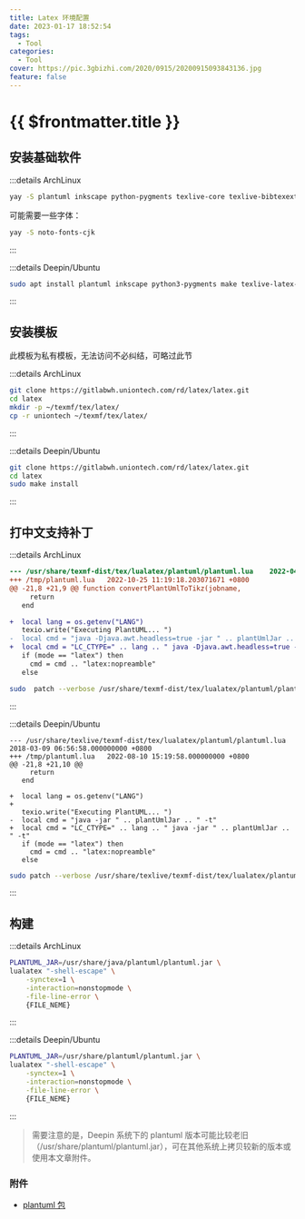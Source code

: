 ```yaml
---
title: Latex 环境配置
date: 2023-01-17 18:52:54
tags:
  - Tool
categories:
  - Tool
cover: https://pic.3gbizhi.com/2020/0915/20200915093843136.jpg
feature: false
---
```

# {{ $frontmatter.title }}

## 安装基础软件

:::details ArchLinux

```bash
yay -S plantuml inkscape python-pygments texlive-core texlive-bibtexextra texlive-latexextra texlive-langchinese texlive-langjapanese
```

可能需要一些字体：

```bash
yay -S noto-fonts-cjk
```

:::

:::details Deepin/Ubuntu

```bash
sudo apt install plantuml inkscape python3-pygments make texlive-latex-base texlive-lang-chinese texlive-luatex texlive-latex-recommended texlive-latex-extra
```

:::

## 安装模板

此模板为私有模板，无法访问不必纠结，可略过此节

:::details ArchLinux

```bash
git clone https://gitlabwh.uniontech.com/rd/latex/latex.git
cd latex
mkdir -p ~/texmf/tex/latex/
cp -r uniontech ~/texmf/tex/latex/
```

:::

:::details Deepin/Ubuntu

```bash
git clone https://gitlabwh.uniontech.com/rd/latex/latex.git
cd latex
sudo make install
```

:::

## 打中文支持补丁

:::details ArchLinux

```patch
--- /usr/share/texmf-dist/tex/lualatex/plantuml/plantuml.lua    2022-04-17 16:12:47.000000000 +0800
+++ /tmp/plantuml.lua   2022-10-25 11:19:18.203071671 +0800
@@ -21,8 +21,9 @@ function convertPlantUmlToTikz(jobname,
     return
   end

+  local lang = os.getenv("LANG")
   texio.write("Executing PlantUML... ")
-  local cmd = "java -Djava.awt.headless=true -jar " .. plantUmlJar .. " -charset UTF-8 -t"
+  local cmd = "LC_CTYPE=" .. lang .. " java -Djava.awt.headless=true -jar " .. plantUmlJar .. " -charset UTF-8 -t"
   if (mode == "latex") then
     cmd = cmd .. "latex:nopreamble"
   else
```

```bash
sudo  patch --verbose /usr/share/texmf-dist/tex/lualatex/plantuml/plantuml.lua < patch
```

:::

:::details Deepin/Ubuntu

```pacth
--- /usr/share/texlive/texmf-dist/tex/lualatex/plantuml/plantuml.lua    2018-03-09 06:56:58.000000000 +0800
+++ /tmp/plantuml.lua   2022-08-10 15:19:58.000000000 +0800
@@ -21,8 +21,10 @@
     return
   end

+  local lang = os.getenv("LANG")
+
   texio.write("Executing PlantUML... ")
-  local cmd = "java -jar " .. plantUmlJar .. " -t"
+  local cmd = "LC_CTYPE=" .. lang .. " java -jar " .. plantUmlJar .. " -t"
   if (mode == "latex") then
     cmd = cmd .. "latex:nopreamble"
   else
```

```bash
sudo patch --verbose /usr/share/texlive/texmf-dist/tex/lualatex/plantuml/plantuml.lua < patch
```

:::

## 构建

:::details ArchLinux

```bash
PLANTUML_JAR=/usr/share/java/plantuml/plantuml.jar \
lualatex "-shell-escape" \
    -synctex=1 \
    -interaction=nonstopmode \
    -file-line-error \
    {FILE_NEME}
```

:::

:::details Deepin/Ubuntu

```bash
PLANTUML_JAR=/usr/share/plantuml/plantuml.jar \
lualatex "-shell-escape" \
    -synctex=1 \
    -interaction=nonstopmode \
    -file-line-error \
    {FILE_NEME}
```

:::

> 需要注意的是，Deepin 系统下的 plantuml 版本可能比较老旧（/usr/share/plantuml/plantuml.jar），可在其他系统上拷贝较新的版本或使用本文章附件。

### 附件

* [plantuml 包](/rc/plantuml-1.2022.6.jar)
